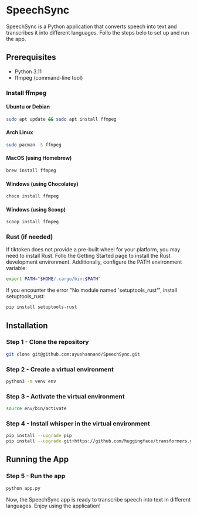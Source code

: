 # SpeechSync

SpeechSync is a Python application that converts speech into text and transcribes it into different languages. Follo the steps belo to set up and run the app.

## Prerequisites

- Python 3.11
- ffmpeg (command-line tool)

### Install ffmpeg

#### Ubuntu or Debian

```bash
sudo apt update && sudo apt install ffmpeg
```

#### Arch Linux

```bash
sudo pacman -S ffmpeg
```

#### MacOS (using Homebrew)

```bash
brew install ffmpeg
```

#### Windows (using Chocolatey)

```bash
choco install ffmpeg
```

#### Windows (using Scoop)

```bash
scoop install ffmpeg
```

### Rust (if needed)

If tiktoken does not provide a pre-built wheel for your platform, you may need to install Rust. Follo the Getting Started page to install the Rust development environment. Additionally, configure the PATH environment variable:

```bash
export PATH="$HOME/.cargo/bin:$PATH"
```

If you encounter the error "No module named 'setuptools_rust'", install setuptools_rust:

```bash
pip install setuptools-rust
```

## Installation

### Step 1 - Clone the repository

```bash
git clone git@github.com:ayushannand/SpeechSync.git
```

### Step 2 - Create a virtual environment

```bash
python3 -m venv env
```

### Step 3 - Activate the virtual environment

```bash
source env/bin/activate
```

### Step 4 - Install whisper in the virtual environment

```bash
pip install --upgrade pip
pip install --upgrade git+https://github.com/huggingface/transformers.git accelerate
```

## Running the App

### Step 5 - Run the app

```bash
python app.py
```

Now, the SpeechSync app is ready to transcribe speech into text in different languages. Enjoy using the application!